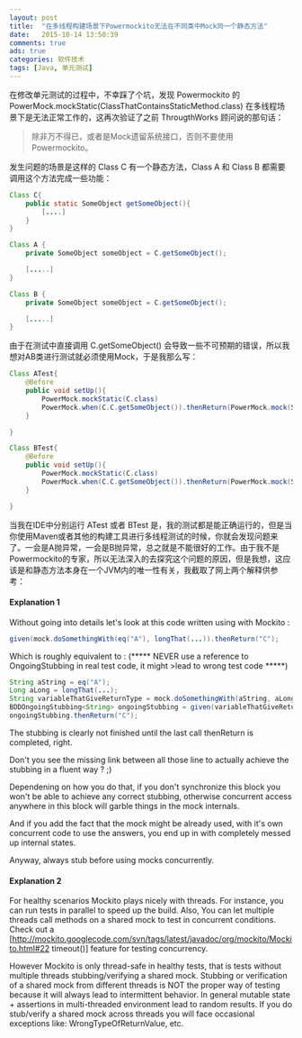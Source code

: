 ```yaml
---
layout: post
title:  "在多线程构建场景下Powermockito无法在不同类中Mock同一个静态方法"
date:   2015-10-14 13:50:39
comments: true
ads: true
categories: 软件技术
tags: [Java, 单元测试]
---
```


在修改单元测试的过程中，不幸踩了个坑，发现 Powermockito 的PowerMock.mockStatic(ClassThatContainsStaticMethod.class) 在多线程场景下是无法正常工作的，这再次验证了之前 ThrougthWorks 顾问说的那句话：

>除非万不得已，或者是Mock遗留系统接口，否则不要使用Powermockito。

<!--more-->

发生问题的场景是这样的 Class C 有一个静态方法，Class A 和 Class B 都需要调用这个方法完成一些功能：

```java
Class C{
	public static SomeObject getSomeObject(){
		[....]
	}
}

Class A {
	private SomeObject someObject = C.getSomeObject();

	[.....]
}

Class B {
	private SomeObject someObject = C.getSomeObject();

	[.....]
}
```

由于在测试中直接调用 C.getSomeObject() 会导致一些不可预期的错误，所以我想对AB类进行测试就必须使用Mock，于是我那么写：

```java
Class ATest{
	@Before
	public void setUp(){
		PowerMock.mockStatic(C.class)
		PowerMock.when(C.C.getSomeObject()).thenReturn(PowerMock.mock(SomeObject.class))
	}

}

Class BTest{
	@Before
	public void setUp(){
		PowerMock.mockStatic(C.class)
		PowerMock.when(C.C.getSomeObject()).thenReturn(PowerMock.mock(SomeObject.class))
	}

}

```

当我在IDE中分别运行 ATest 或者 BTest 是，我的测试都是能正确运行的，但是当你使用Maven或者其他的构建工具进行多线程测试的时候，你就会发现问题来了。一会是A抛异常，一会是B抛异常，总之就是不能很好的工作。由于我不是Powermockito的专家，所以无法深入的去探究这个问题的原因，但是我想，这应该是和静态方法本身在一个JVM内的唯一性有关，我截取了网上两个解释供参考：

#### Explanation 1

Without going into details let's look at this code written using with Mockito :

```java
given(mock.doSomethingWith(eq("A"), longThat(...)).thenReturn("C");
```

Which is roughly equivalent to :
(***** NEVER use a reference to OngoingStubbing in real test code, it might >lead to wrong test code *****)

```java
String aString = eq("A");
Long aLong = longThat(...);
String variableThatGiveReturnType = mock.doSomethingWith(aString, aLong);
BDDOngoingStubbing<String> ongoingStubbing = given(variableThatGiveReturnType);
ongoingStubbing.thenReturn("C");
```

The stubbing is clearly not finished until the last call thenReturn is completed, right.

Don't you see the missing link between all those line to actually achieve the stubbing in a fluent way ? ;)

Dependening on how you do that, if you don't synchronize this block you won't be able to achieve any correct stubbing, otherwise concurrent access anywhere in this block will garble things in the mock internals.

And if you add the fact that the mock might be already used, with it's own concurrent code to use the answers, you end up in with completely messed up internal states.

Anyway, always stub before using mocks concurrently.

#### Explanation 2

For healthy scenarios Mockito plays nicely with threads. For instance, you can run tests in parallel to speed up the build. Also, You can let multiple threads call methods on a shared mock to test in concurrent conditions. Check out a [http://mockito.googlecode.com/svn/tags/latest/javadoc/org/mockito/Mockito.html#22 timeout()] feature for testing concurrency.

However Mockito is only thread-safe in healthy tests, that is tests without multiple threads stubbing/verifying a shared mock. Stubbing or verification of a shared mock from different threads is NOT the proper way of testing because it will always lead to intermittent behavior. In general mutable state + assertions in multi-threaded environment lead to random results. If you do stub/verify a shared mock across threads you will face occasional exceptions like: WrongTypeOfReturnValue, etc.

